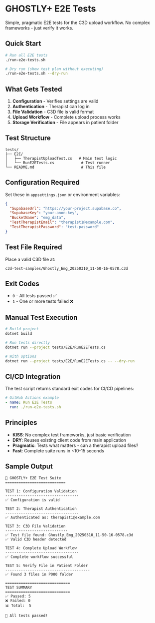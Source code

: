 # GHOSTLY+ E2E Tests

Simple, pragmatic E2E tests for the C3D upload workflow. No complex frameworks - just verify it works.

## Quick Start

```bash
# Run all E2E tests
./run-e2e-tests.sh

# Dry run (show test plan without executing)
./run-e2e-tests.sh --dry-run
```

## What Gets Tested

1. **Configuration** - Verifies settings are valid
2. **Authentication** - Therapist can log in
3. **File Validation** - C3D file is valid format
4. **Upload Workflow** - Complete upload process works
5. **Storage Verification** - File appears in patient folder

## Test Structure

```
tests/
├── E2E/
│   ├── TherapistUploadTest.cs   # Main test logic
│   └── RunE2ETests.cs            # Test runner
└── README.md                     # This file
```

## Configuration Required

Set these in `appsettings.json` or environment variables:

```json
{
  "SupabaseUrl": "https://your-project.supabase.co",
  "SupabaseKey": "your-anon-key",
  "BucketName": "emg_data",
  "TestTherapistEmail": "therapist1@example.com",
  "TestTherapistPassword": "test-password"
}
```

## Test File Required

Place a valid C3D file at:
```
c3d-test-samples/Ghostly_Emg_20250310_11-50-16-0578.c3d
```

## Exit Codes

- `0` - All tests passed ✅
- `1` - One or more tests failed ❌

## Manual Test Execution

```bash
# Build project
dotnet build

# Run tests directly
dotnet run --project tests/E2E/RunE2ETests.cs

# With options
dotnet run --project tests/E2E/RunE2ETests.cs -- --dry-run
```

## CI/CD Integration

The test script returns standard exit codes for CI/CD pipelines:

```yaml
# GitHub Actions example
- name: Run E2E Tests
  run: ./run-e2e-tests.sh
```

## Principles

- **KISS**: No complex test frameworks, just basic verification
- **DRY**: Reuses existing client code from main application  
- **Pragmatic**: Tests what matters - can a therapist upload files?
- **Fast**: Complete suite runs in ~10-15 seconds

## Sample Output

```
🧪 GHOSTLY+ E2E Test Suite
===========================

TEST 1: Configuration Validation
---------------------------------
✅ Configuration is valid

TEST 2: Therapist Authentication
---------------------------------
✅ Authenticated as: therapist1@example.com

TEST 3: C3D File Validation
----------------------------
✅ Test file found: Ghostly_Emg_20250310_11-50-16-0578.c3d
✅ Valid C3D header detected

TEST 4: Complete Upload Workflow
---------------------------------
✅ Complete workflow successful

TEST 5: Verify File in Patient Folder
--------------------------------------
✅ Found 3 files in P000 folder

=============================
TEST SUMMARY
=============================
✅ Passed: 5
❌ Failed: 0
📊 Total:  5

🎉 All tests passed!
```